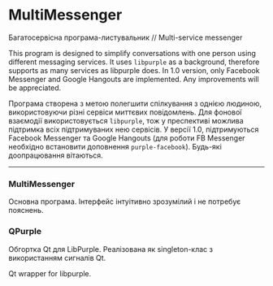 # MultiMessenger
Багатосервісна програма-листувальник // Multi-service messenger

This program is designed to simplify conversations with one person using different messaging services. It uses `libpurple` as a background, therefore supports as many services as libpurple does.
In 1.0 version, only Facebook Messenger and Google Hangouts are implemented.
Any improvements will be appreciated.

Програма створена з метою полегшити спілкування з однією людиною, використовуючи різні сервіси миттєвих повідомлень. Для фонової взаємодії використовується `libpurple`, тож у преспективі можлива підтримка всіх підтримуваних нею сервісів.
У версії 1.0, підтримуються Facebook Messenger та Google Hangouts (для роботи FB Messenger необхідно встановити доповнення `purple-facebook`).
Будь-які доопрацювання вітаються.

***

### MultiMessenger

Основна програма. Інтерфейс інтуітивно зрозумілий і не потребує пояснень.

### QPurple

Обгортка Qt для LibPurple. Реалізована як singleton-клас з використанням сигналів Qt.

Qt wrapper for libpurple.

